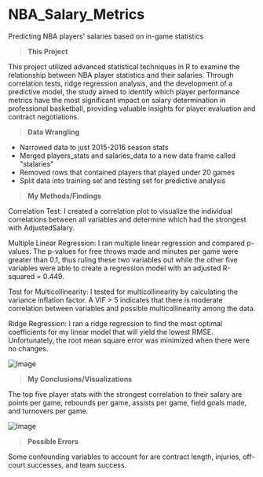 # NBA_Salary_Metrics
Predicting NBA players' salaries based on in-game statistics

> **This Project**


This project utilized advanced statistical techniques in R to examine the relationship between NBA player statistics and their salaries. Through correlation tests, ridge regression analysis, and the development of a predictive model, the study aimed to identify which player performance metrics have the most significant impact on salary determination in professional basketball, providing valuable insights for player evaluation and contract negotiations.

> **Data Wrangling**


- Narrowed data to just 2015-2016 season stats
- Merged players_stats and salaries_data to a new data frame called "stalaries"
- Removed rows that contained players that played under 20 games
- Split data into training set and testing set for predictive analysis

> **My Methods/Findings**


Correlation Test: I created a correlation plot to visualize the individual correlations between all variables and determine which had the strongest with AdjustedSalary.

Multiple Linear Regression: I ran multiple linear regression and compared p-values. The p-values for free throws made and minutes per game were greater than 0.1, thus ruling these two variables out while the other five variables were able to create a regression model with an adjusted R-squared = 0.449.

Test for Multicollinearity: I tested for multicollinearity by calculating the variance inflation factor. A VIF > 5 indicates that there is moderate correlation between variables and possible multicollinearity among the data. 

Ridge Regression: I ran a ridge regression to find the most optimal coefficients for my linear model that will yield the lowest RMSE. Unfortunately, the root mean square error was minimized when there were no changes.


![Image](https://github.com/users/andrewgomez1/projects/1/assets/124718350/9750c602-caf8-444e-9089-8e016bff09e9)

> **My Conclusions/Visualizations**


The top five player stats with the strongest correlation to their salary are points per game, rebounds per game, assists per game, field goals made, and turnovers per game. 


![Image](https://github.com/users/andrewgomez1/projects/1/assets/124718350/863bb871-a29c-466f-b3ff-e00ce1e0c49d)

> **Possible Errors**


Some confounding variables to account for are contract length, injuries, off-court successes, and team success.
